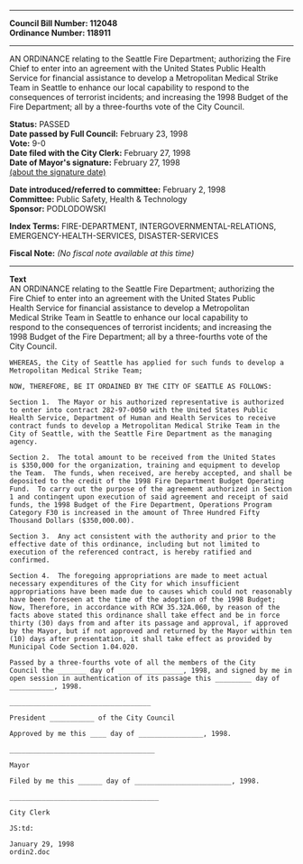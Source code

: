 * * * * *  
  
**Council Bill Number: [](#h0)[](#h2)112048**   
**Ordinance Number: 118911**  
  
* * * * *  
  
AN ORDINANCE relating to the Seattle Fire Department; authorizing the Fire Chief to enter into an agreement with the United States Public Health Service for financial assistance to develop a Metropolitan Medical Strike Team in Seattle to enhance our local capability to respond to the consequences of terrorist incidents; and increasing the 1998 Budget of the Fire Department; all by a three-fourths vote of the City Council.  
  
**Status:** PASSED   
**Date passed by Full Council:** February 23, 1998   
**Vote:** 9-0   
**Date filed with the City Clerk:** February 27, 1998   
**Date of Mayor's signature:** February 27, 1998   
[(about the signature date)](/~public/approvaldate.htm)   
  
  
**Date introduced/referred to committee:** February 2, 1998   
**Committee:** Public Safety, Health & Technology   
**Sponsor:** PODLODOWSKI   
  
**Index Terms:** FIRE-DEPARTMENT, INTERGOVERNMENTAL-RELATIONS, EMERGENCY-HEALTH-SERVICES, DISASTER-SERVICES  
  
**Fiscal Note:** *(No fiscal note available at this time)*  
  
* * * * *  
  
**Text**  
    AN ORDINANCE relating to the Seattle Fire Department; authorizing the  
    Fire Chief to enter into an agreement with the United States Public  
    Health Service for financial assistance to develop a Metropolitan  
    Medical Strike Team in Seattle to enhance our local capability to  
    respond to the consequences of terrorist incidents; and increasing the  
    1998 Budget of the Fire Department; all by a three-fourths vote of the  
    City Council.  
  
    WHEREAS, the City of Seattle has applied for such funds to develop a  
    Metropolitan Medical Strike Team;  
  
    NOW, THEREFORE, BE IT ORDAINED BY THE CITY OF SEATTLE AS FOLLOWS:  
  
    Section 1.  The Mayor or his authorized representative is authorized  
    to enter into contract 282-97-0050 with the United States Public  
    Health Service, Department of Human and Health Services to receive  
    contract funds to develop a Metropolitan Medical Strike Team in the  
    City of Seattle, with the Seattle Fire Department as the managing  
    agency.  
  
    Section 2.  The total amount to be received from the United States  
    is $350,000 for the organization, training and equipment to develop  
    the Team.  The funds, when received, are hereby accepted, and shall be  
    deposited to the credit of the 1998 Fire Department Budget Operating  
    Fund.  To carry out the purpose of the agreement authorized in Section  
    1 and contingent upon execution of said agreement and receipt of said  
    funds, the 1998 Budget of the Fire Department, Operations Program  
    Category F30 is increased in the amount of Three Hundred Fifty  
    Thousand Dollars ($350,000.00).  
  
    Section 3.  Any act consistent with the authority and prior to the  
    effective date of this ordinance, including but not limited to  
    execution of the referenced contract, is hereby ratified and  
    confirmed.  
  
    Section 4.  The foregoing appropriations are made to meet actual  
    necessary expenditures of the City for which insufficient  
    appropriations have been made due to causes which could not reasonably  
    have been foreseen at the time of the adoption of the 1998 Budget;  
    Now, Therefore, in accordance with RCW 35.32A.060, by reason of the  
    facts above stated this ordinance shall take effect and be in force  
    thirty (30) days from and after its passage and approval, if approved  
    by the Mayor, but if not approved and returned by the Mayor within ten  
    (10) days after presentation, it shall take effect as provided by  
    Municipal Code Section 1.04.020.  
  
    Passed by a three-fourths vote of all the members of the City  
    Council the _______ day of ________________, 1998, and signed by me in  
    open session in authentication of its passage this _________ day of  
    ___________, 1998.  
  
    ___________________________________  
  
    President ___________ of the City Council  
  
    Approved by me this ____ day of ________________, 1998.  
  
    ____________________________________  
  
    Mayor  
  
    Filed by me this ______ day of ________________________, 1998.  
  
    _____________________________________  
  
    City Clerk  
  
    JS:td:  
  
    January 29, 1998  
    ordin2.doc  
